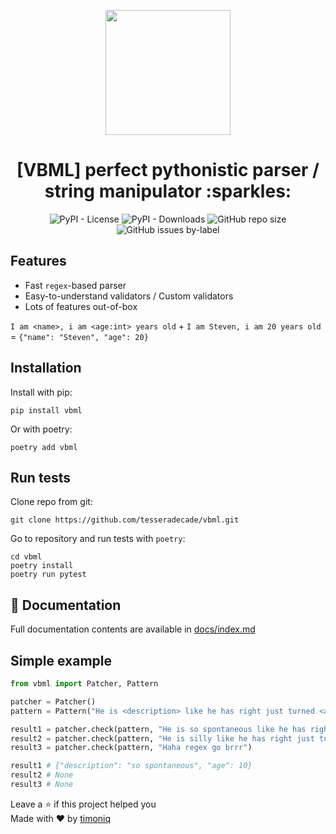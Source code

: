 <p align="center">
  <a href="https://github.com/tesseradecade/vbml">
    <img src="/logo.jpeg" width="200px" style="display: inline-block;">
  </a>
</p>
<h1 align="center">
  [VBML] perfect pythonistic parser / string manipulator :sparkles:
</h1>
<p align="center">
  <img alt="PyPI - License" src="https://img.shields.io/pypi/l/vbml?style=flat-square">
  <img alt="PyPI - Downloads" src="https://img.shields.io/pypi/dw/vbml?style=flat-square">
  <img alt="GitHub repo size" src="https://img.shields.io/github/repo-size/tesseradecade/vbml?style=flat-square">
  <img alt="GitHub issues by-label" src="https://img.shields.io/github/issues/tesseradecade/vbml/bug?style=flat-square">
</p>

## Features

* Fast `regex`-based parser
* Easy-to-understand validators / Custom validators
* Lots of features out-of-box

`I am <name>, i am <age:int> years old` + `I am Steven, i am 20 years old` = `{"name": "Steven", "age": 20}`

## Installation

Install with pip:

```shell script
pip install vbml
```

Or with poetry:

```shell script
poetry add vbml
```

## Run tests

Clone repo from git:

```shell script
git clone https://github.com/tesseradecade/vbml.git
```

Go to repository and run tests with `poetry`:

```shell script
cd vbml
poetry install
poetry run pytest
```

## :book: Documentation

Full documentation contents are available in [docs/index.md](/docs/index.md)

## Simple example

```python
from vbml import Patcher, Pattern

patcher = Patcher()
pattern = Pattern("He is <description> like he has right just turned <age:int> years old")

result1 = patcher.check(pattern, "He is so spontaneous like he has right just turned 10 years old")
result2 = patcher.check(pattern, "He is silly like he has right just turned t3n years old")
result3 = patcher.check(pattern, "Haha regex go brrr")

result1 # {"description": "so spontaneous", "age": 10}
result2 # None
result3 # None
```

Leave a :star: if this project helped you  
Made with :heart: by [timoniq](https://github.com/timoniq)
